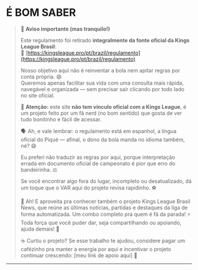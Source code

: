 # É BOM SABER

> 🎯 **Aviso importante (mas tranquilo!)**
>
> Este regulamento foi retirado **integralmente da fonte oficial da Kings League Brasil**:  
> 🔗 [https://kingsleague.pro/pt/brazil/regulamento](https://kingsleague.pro/pt/brazil/regulamento)
>
> Nosso objetivo aqui não é reinventar a bola nem apitar regras por conta própria. 😄  
> Queremos apenas facilitar sua vida com uma consulta mais rápida, navegável e organizada — sem precisar sair clicando por todo lado no site oficial.
>
> 🧠 **Atenção:** este site **não tem vínculo oficial com a Kings League**, é um projeto feito por um fã nerd (no bom sentido) que gosta de ver tudo bonitinho e fácil de acessar.
>
> 🗣️ Ah, e vale lembrar: o regulamento está em espanhol, a língua oficial do Piqué — afinal, o dono da bola manda no idioma também, né? 😅
>
> Eu preferi não traduzir as regras por aqui, porque interpretação errada em documento oficial de campeonato é pior que erro do bandeirinha. ⚖️
>
> Se você encontrar algo fora do lugar, incompleto ou desatualizado, dá um toque que o VAR aqui do projeto revisa rapidinho. ⚽
>
> 💬 Ah! E aproveita pra conhecer também o projeto Kings League Brasil News, que reúne as últimas notícias, partidas e destaques da liga de forma automatizada. Um combo completo pra  quem é fã da parada! ⚡
> Toda força que você puder dar, seja compartilhando ou apoiando, ajuda demais! 🙌
> 
> ☕ Curtiu o projeto? Se esse trabalho te ajudou, considere pagar um cafézinho pra manter a energia por aqui e incentivar o projeto continuar crescendo: [meu link de apoio aqui] 💙

---
